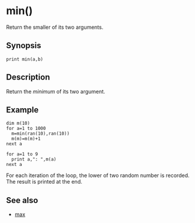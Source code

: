 # min()

Return the smaller of its two arguments.

## Synopsis

```basic
print min(a,b)
```

## Description

Return the *minimum* of its two argument.

## Example

```basic
dim m(10)
for a=1 to 1000
  m=min(ran(10),ran(10))
  m(m)=m(m)+1
next a

for a=1 to 9
  print a,": ",m(a)
next a
```

For each iteration of the loop, the lower of two random number is recorded. The result is printed at the end.

## See also

* [max](max.html)
